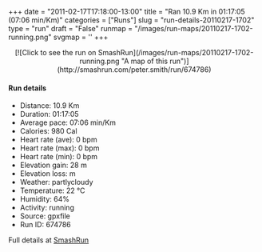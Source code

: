 +++
date = "2011-02-17T17:18:00-13:00"
title = "Ran 10.9 Km in 01:17:05 (07:06 min/Km)"
categories = ["Runs"]
slug = "run-details-20110217-1702"
type = "run"
draft = "False"
runmap = "/images/run-maps/20110217-1702-running.png"
svgmap = '<polyline points="93 12, 92 14, 92 15, 96 18, 95 23, 98 26, 95 31, 95 34, 99 39, 100 46, 98 49, 97 59, 99 65, 100 68, 97 72, 97 78, 94 88, 86 87, 80 85, 63 82, 29 75, 28 74, 21 73, 17 69, 10 59, 4 55, 1 51, 0 42, 0 34, 1 33, 20 30, 47 32, 55 31, 62 28, 79 15, 83 15, 85 15, 89 16, 90 16, 93 13">'
+++



<!--more-->

<center>
[![Click to see the run on SmashRun](/images/run-maps/20110217-1702-running.png "A map of this run")](http://smashrun.com/peter.smith/run/674786)
</center>

#### Run details

* Distance: 10.9 Km
* Duration: 01:17:05
* Average pace: 07:06 min/Km
* Calories: 980 Cal
* Heart rate (ave): 0 bpm
* Heart rate (max): 0 bpm
* Heart rate (min): 0 bpm
* Elevation gain: 28 m
* Elevation loss:  m
* Weather: partlycloudy
* Temperature: 22 &deg;C
* Humidity: 64%
* Activity: running
* Source: gpxfile
* Run ID: 674786

Full details at [SmashRun](http://smashrun.com/peter.smith/run/674786)